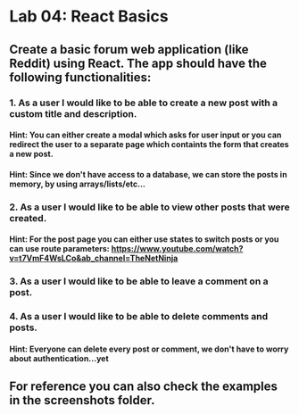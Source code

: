 # Lab 04: React Basics

## Create a basic forum web application (like Reddit) using React. The app should have the following functionalities:
### 1. As a user I would like to be able to create a new post with a custom title and description.
#### Hint: You can either create a modal which asks for user input or you can redirect the user to a separate page which containts the form that creates a new post.
#### Hint: Since we don't have access to a database, we can store the posts in memory, by using arrays/lists/etc...
### 2. As a user I would like to be able to view other posts that were created.
#### Hint: For the post page you can either use states to switch posts or you can use route parameters: https://www.youtube.com/watch?v=t7VmF4WsLCo&ab_channel=TheNetNinja
### 3. As a user I would like to be able to leave a comment on a post.
### 4. As a user I would like to be able to delete comments and posts.
#### Hint: Everyone can delete every post or comment, we don't have to worry about authentication...yet

## For reference you can also check the examples in the screenshots folder.
